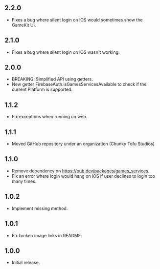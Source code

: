 ## 2.2.0

* Fixes a bug where silent login on iOS would sometimes show the GameKit UI.

## 2.1.0

* Fixes a bug where silent login on iOS wasn't working.

## 2.0.0

* BREAKING: Simplified API using getters.
* New getter FirebaseAuth.isGamesServicesAvailable to check if the current Platform is supported.

## 1.1.2

* Fix exceptions when running on web.

## 1.1.1

* Moved GitHub repository under an organization (Chunky Tofu Studios)

## 1.1.0

* Remove dependency on https://pub.dev/packages/games_services.
* Fix an error where login would hang on iOS if user declines to login too many times.

## 1.0.2

* Implement missing method.

## 1.0.1

* Fix broken image links in README.

## 1.0.0

* Initial release.
